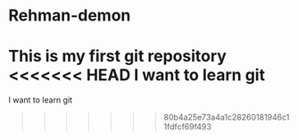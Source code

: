 # Rehman-demon
This is my first git repository
<<<<<<< HEAD
I want to learn git
=======
I want to learn git
>>>>>>> 80b4a25e73a4a1c28260181946c11fdfcf69f493
